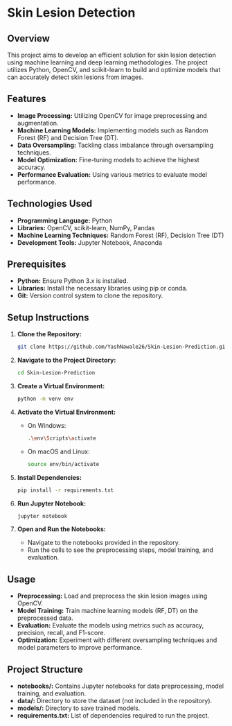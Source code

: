 # Skin Lesion Detection

## Overview

This project aims to develop an efficient solution for skin lesion detection using machine learning and deep learning methodologies. The project utilizes Python, OpenCV, and scikit-learn to build and optimize models that can accurately detect skin lesions from images.

## Features

- **Image Processing:** Utilizing OpenCV for image preprocessing and augmentation.
- **Machine Learning Models:** Implementing models such as Random Forest (RF) and Decision Tree (DT).
- **Data Oversampling:** Tackling class imbalance through oversampling techniques.
- **Model Optimization:** Fine-tuning models to achieve the highest accuracy.
- **Performance Evaluation:** Using various metrics to evaluate model performance.

## Technologies Used

- **Programming Language:** Python
- **Libraries:** OpenCV, scikit-learn, NumPy, Pandas
- **Machine Learning Techniques:** Random Forest (RF), Decision Tree (DT)
- **Development Tools:** Jupyter Notebook, Anaconda

## Prerequisites

- **Python:** Ensure Python 3.x is installed.
- **Libraries:** Install the necessary libraries using pip or conda.
- **Git:** Version control system to clone the repository.

## Setup Instructions

1. **Clone the Repository:**
   ```sh
   git clone https://github.com/YashNawale26/Skin-Lesion-Prediction.git
   ```

2. **Navigate to the Project Directory:**
   ```sh
   cd Skin-Lesion-Prediction
   ```

3. **Create a Virtual Environment:**
   ```sh
   python -m venv env
   ```

4. **Activate the Virtual Environment:**
   - On Windows:
     ```sh
     .\env\Scripts\activate
     ```
   - On macOS and Linux:
     ```sh
     source env/bin/activate
     ```

5. **Install Dependencies:**
   ```sh
   pip install -r requirements.txt
   ```

6. **Run Jupyter Notebook:**
   ```sh
   jupyter notebook
   ```

7. **Open and Run the Notebooks:**
   - Navigate to the notebooks provided in the repository.
   - Run the cells to see the preprocessing steps, model training, and evaluation.

## Usage

- **Preprocessing:** Load and preprocess the skin lesion images using OpenCV.
- **Model Training:** Train machine learning models (RF, DT) on the preprocessed data.
- **Evaluation:** Evaluate the models using metrics such as accuracy, precision, recall, and F1-score.
- **Optimization:** Experiment with different oversampling techniques and model parameters to improve performance.

## Project Structure

- **notebooks/:** Contains Jupyter notebooks for data preprocessing, model training, and evaluation.
- **data/:** Directory to store the dataset (not included in the repository).
- **models/:** Directory to save trained models.
- **requirements.txt:** List of dependencies required to run the project.
